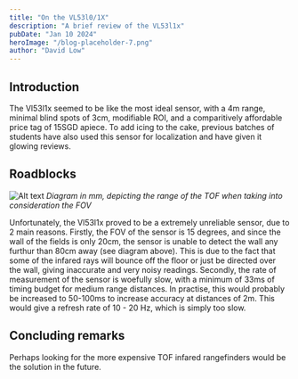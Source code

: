 ```yaml
---
title: "On the VL53l0/1X"
description: "A brief review of the VL53l1x"
pubDate: "Jan 10 2024"
heroImage: "/blog-placeholder-7.png"
author: "David Low"
---
```

## Introduction

The Vl53l1x seemed to be like the most ideal sensor, with a 4m range, minimal blind spots of 3cm, modifiable ROI, and a comparitively affordable price tag of 15SGD apiece. To add icing to the cake, previous batches of students have also used this sensor for localization and have given it glowing reviews.

## Roadblocks

![Alt text](</Screenshot 2024-01-11 at 12.04.13 AM.png>)
*Diagram in mm, depicting the range of the TOF when taking into consideration the FOV*

Unfortunately, the Vl53l1x proved to be a extremely unreliable sensor, due to 2 main reasons. Firstly, the FOV of the sensor is 15 degrees, and since the wall of the fields is only 20cm, the sensor is unable to detect the wall any furthur than 80cm away (see diagram above). This is due to the fact that some of the infared rays will bounce off the floor or just be directed over the wall, giving inaccurate and very noisy readings. Secondly, the rate of measurement of the sensor is woefully slow, with a minimum of 33ms of timing budget for medium range distances. In practise, this would probably be increased to 50-100ms to increase accuracy at distances of 2m. This would give a refresh rate of 10 - 20 Hz, which is simply too slow.

## Concluding remarks

Perhaps looking for the more expensive TOF infared rangefinders would be the solution in the future.



